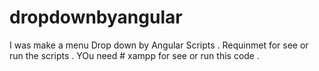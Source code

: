 # dropdownbyangular
I was make a menu Drop down by Angular Scripts . 
Requinmet for see or run the scripts .
YOu need # xampp for see or run this code .

